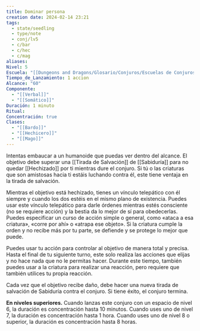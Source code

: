 ```yaml
---
title: Dominar persona
creation date: 2024-02-14 23:21
tags:
  - state/seedling
  - type/note
  - conj/lv5
  - c/bar
  - c/hec
  - c/mag
aliases: 
Nivel: 5
Escuela: "[[Dungeons and Dragons/Glosario/Conjuros/Escuelas de Conjuros/Encantamiento]]"
Tiempo_de_Lanzamiento: 1 accion
Alcance: "60"
Componente:
  - "[[Verbal]]"
  - "[[Somático]]"
Duración: 1 minuto
Ritual: 
Concentración: true
Clases:
  - "[[Bardo]]"
  - "[[Hechicero]]"
  - "[[Mago]]"
---
```

Intentas embaucar a un humanoide que puedas ver dentro del alcance. El objetivo debe superar una [[Tirada de Salvación]] de [[Sabiduría]] para no quedar [[Hechizado]] por ti mientras dure el conjuro. Si tú o las criaturas que son amistosas hacia ti estáis luchando contra él, este tiene ventaja en la tirada de salvación.

Mientras el objetivo está hechizado, tienes un vínculo telepático con él siempre y cuando los dos estéis en el mismo plano de existencia. Puedes usar este vínculo telepático para darle órdenes mientras estés consciente (no se requiere acción) y la bestia da lo mejor de sí para obedecerlas. Puedes especificar un curso de acción simple o general, como «ataca a esa criatura», «corre por ahí» o «atrapa ese objeto». Si la criatura cumple la orden y no recibe más por tu parte, se defiende y se protege lo mejor que puede.

Puedes usar tu acción para controlar al objetivo de manera total y precisa. Hasta el final de tu siguiente turno, este solo realiza las acciones que elijas y no hace nada que no le permitas hacer. Durante este tiempo, también puedes usar a la criatura para realizar una reacción, pero requiere que también utilices tu propia reacción.

Cada vez que el objetivo recibe daño, debe hacer una nueva tirada de salvación de Sabiduría contra el conjuro. Si tiene éxito, el conjuro termina.

**En niveles superiores.** Cuando lanzas este conjuro con un espacio de nivel 6, la duración es concentración hasta 10 minutos. Cuando uses uno de nivel 7, la duración es concentración hasta 1 hora. Cuando uses uno de nivel 8 o superior, la duración es concentración hasta 8 horas.